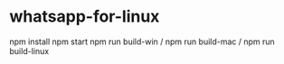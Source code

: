 # whatsapp-for-linux

npm install
npm start
npm run build-win / npm run build-mac / npm run build-linux
